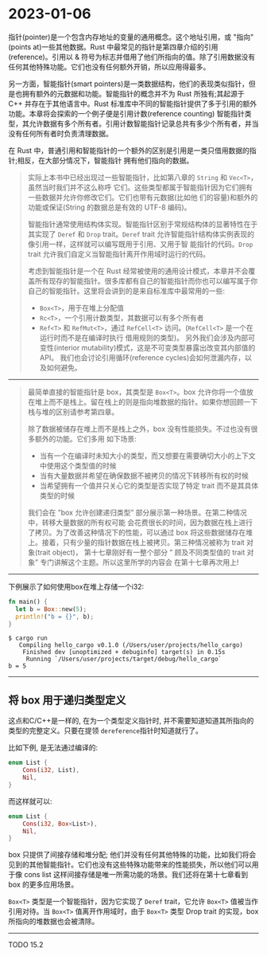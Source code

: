 # 2023-01-06

指针(pointer)是一个包含内存地址的变量的通用概念。这个地址引用，或 "指向"(points at)一些其他数据。Rust 中最常见的指针是第四章介绍的引用(reference)。引用以 & 符号为标志并借用了他们所指向的值。除了引用数据没有任何其他特殊功能。它们也没有任何额外开销，所以应用得最多。

另一方面，智能指针(smart pointers)是一类数据结构，他们的表现类似指针，但是也拥有额外的元数据和功能。智能指针的概念并不为 Rust 所独有;其起源于 C++ 并存在于其他语言中。Rust 标准库中不同的智能指针提供了多于引用的额外功能。本章将会探索的一个例子便是引用计数(reference counting) 智能指针类型，其允许数据有多个所有者。引用计数智能指针记录总共有多少个所有者，并当没有任何所有者时负责清理数据。

在 Rust 中，普通引用和智能指针的一个额外的区别是引用是一类只借用数据的指针;相反，在大部分情况下，智能指针 拥有他们指向的数据。

> 实际上本书中已经出现过一些智能指针，比如第八章的 `String` 和 `Vec<T>`，虽然当时我们并不这么称呼 它们。这些类型都属于智能指针因为它们拥有一些数据并允许你修改它们。它们也带有元数据(比如他 们的容量)和额外的功能或保证(String 的数据总是有效的 UTF-8 编码)。
>
> 智能指针通常使用结构体实现。智能指针区别于常规结构体的显著特性在于其实现了 `Deref` 和 `Drop` trait。`Deref` trait 允许智能指针结构体实例表现的像引用一样，这样就可以编写既用于引用、又用于智 能指针的代码。`Drop` trait 允许我们自定义当智能指针离开作用域时运行的代码。
>
> 考虑到智能指针是一个在 Rust 经常被使用的通用设计模式，本章并不会覆盖所有现存的智能指针。很多库都有自己的智能指针而你也可以编写属于你自己的智能指针。这里将会讲到的是来自标准库中最常用的一些:
>
> + `Box<T>`，用于在堆上分配值
> + `Rc<T>`，一个引用计数类型，其数据可以有多个所有者
> + `Ref<T>` 和 `RefMut<T>`，通过 `RefCell<T>` 访问。(`RefCell<T>` 是一个在运行时而不是在编译时执行 借用规则的类型)。
>   另外我们会涉及内部可变性(interior mutability)模式，这是不可变类型暴露出改变其内部值的 API。 我们也会讨论引用循环(reference cycles)会如何泄漏内存，以及如何避免。

---

> 最简单直接的智能指针是 box，其类型是 `Box<T>`。box 允许你将一个值放在堆上而不是栈上。留在栈上的则是指向堆数据的指针。如果你想回顾一下栈与堆的区别请参考第四章。
>
> 除了数据被储存在堆上而不是栈上之外，box 没有性能损失。不过也没有很多额外的功能。它们多用 如下场景:
>
> + 当有一个在编译时未知大小的类型，而又想要在需要确切大小的上下文中使用这个类型值的时候
> + 当有大量数据并希望在确保数据不被拷贝的情况下转移所有权的时候
> + 当希望拥有一个值并只关心它的类型是否实现了特定 trait 而不是其具体类型的时候
>
> 我们会在 ”box 允许创建递归类型” 部分展示第一种场景。在第二种情况中，转移大量数据的所有权可能 会花费很长的时间，因为数据在栈上进行了拷贝。为了改善这种情况下的性能，可以通过 box 将这些数据储存在堆上。接着，只有少量的指针数据在栈上被拷贝。第三种情况被称为 trait 对象(trait object)， 第十七章刚好有一整个部分 ” 顾及不同类型值的 trait 对象” 专门讲解这个主题。所以这里所学的内容会 在第十七章再次用上!

---

下例展示了如何使用box在堆上存储一个i32:

```rust
fn main() {
  let b = Box::new(5);
  println!("b = {}", b);
}
```

```plaintext
$ cargo run
   Compiling hello_cargo v0.1.0 (/Users/user/projects/hello_cargo)
    Finished dev [unoptimized + debuginfo] target(s) in 0.15s
     Running `/Users/user/projects/target/debug/hello_cargo`
b = 5
```

---

## 将 box 用于递归类型定义

这点和C/C++是一样的, 在为一个类型定义指针时, 并不需要知道知道其所指向的类型的完整定义。只要在提领 `dereference`指针时知道就行了。

比如下例, 是无法通过编译的:

```rust
enum List {
    Cons(i32, List),
    Nil,
}
```

而这样就可以:

```rust
enum List {
    Cons(i32, Box<List>),
    Nil,
}
```

box 只提供了间接存储和堆分配; 他们并没有任何其他特殊的功能，比如我们将会见到的其他智能指针。它们也没有这些特殊功能带来的性能损失，所以他们可以用于像 cons list 这样间接存储是唯一所需功能的场景。我们还将在第十七章看到 box 的更多应用场景。

`Box<T>` 类型是一个智能指针，因为它实现了 `Deref` trait，它允许 `Box<T>` 值被当作引用对待。当 `Box<T>` 值离开作用域时，由于 `Box<T>` 类型 Drop trait 的实现，box 所指向的堆数据也会被清除。

---

TODO 15.2
